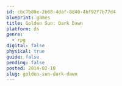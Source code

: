 ```yaml
---
id: cbc7b89e-2b68-4daf-8d40-4bf92f7b77d4
blueprint: games
title: Golden Sun: Dark Dawn
platform: ds
genre:
  - rpg
digital: false
physical: true
guide: false
pending: false
posted: 2014-02-10
slug: golden-sun-dark-dawn
---
```

